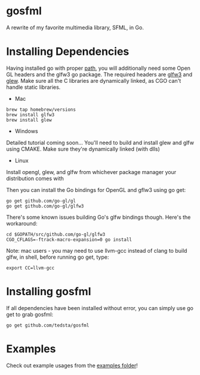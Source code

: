 gosfml
======

A rewrite of my favorite multimedia library, SFML, in Go.

# Installing Dependencies
Having installed go with proper [path](http://golang.org/doc/code.html#GOPATH), you will additionally need some Open GL headers and the glfw3 go package. The required headers are [glfw3](http://www.glfw.org/download.html) and [glew](http://glew.sourceforge.net/install.html). Make sure all the C libraries are dynamically linked, as CGO can't handle static libraries.

- Mac

```
brew tap homebrew/versions
brew install glfw3
brew install glew
```

- Windows

Detailed tutorial coming soon...
You'll need to build and install glew and glfw using CMAKE. Make sure they're dynamically linked (with dlls)

- Linux

Install opengl, glew, and glfw from whichever package manager your distribution comes with


Then you can install the Go bindings for OpenGL and gflw3 using go get:

```
go get github.com/go-gl/gl
go get github.com/go-gl/glfw3
```

There's some known issues building Go's glfw bindings though. Here's the workaround:

```
cd $GOPATH/src/github.com/go-gl/glfw3
CGO_CFLAGS=-ftrack-macro-expansion=0 go install
```

Note: mac users - you may need to use llvm-gcc instead of clang to build glfw, in shell, before running go get, type:
```
export CC=llvm-gcc
```

# Installing gosfml
If all dependencies have been installed without error, you can simply use go get to grab gosfml:

```
go get github.com/tedsta/gosfml
```

# Examples
Check out example usages from the [examples folder](https://github.com/tedsta/gosfml/tree/master/examples)!

